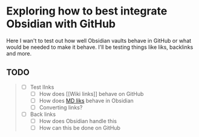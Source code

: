 # Exploring how to best integrate Obsidian with GitHub

Here I wan't to test out how well Obsidian vaults behave in GitHub or what would be needed to make it behave.
I'll be testing things like liks, backlinks and more.

## TODO

> - [ ] Test lInks
> 	- [ ] How does [[Wiki links]] behave on GitHub
> 	- [ ] How does [MD liks](<./MD Links>) behave in Obsidian
> 	- [ ] Converting links?
> - [ ] Back links
> 	- [ ] How does Obsidian handle this
> 	- [ ] How can this be done on GitHub
